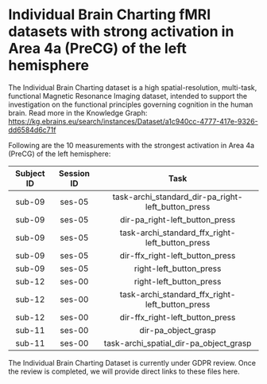 # Individual Brain Charting fMRI datasets with strong activation in Area 4a (PreCG) of the left hemisphere

The Individual Brain Charting dataset is a high spatial-resolution, multi-task, functional Magnetic Resonance Imaging dataset, intended to support the investigation on the functional principles governing cognition in the human brain.
Read more in the Knowledge Graph: https://kg.ebrains.eu/search/instances/Dataset/a1c940cc-4777-417e-9326-dd6584d6c71f

Following are the 10 measurements with the strongest activation in Area 4a (PreCG) of the left hemisphere:

| Subject ID | Session ID | Task |
| :-: | :-: | :-: |
| sub-09 | ses-05 | task-archi_standard_dir-pa_right-left_button_press|
| sub-09 | ses-05 | dir-pa_right-left_button_press|
| sub-09 | ses-05 | task-archi_standard_ffx_right-left_button_press|
| sub-09 | ses-05 | dir-ffx_right-left_button_press|
| sub-09 | ses-05 | right-left_button_press|
| sub-12 | ses-00 | right-left_button_press|
| sub-12 | ses-00 | task-archi_standard_ffx_right-left_button_press|
| sub-12 | ses-00 | dir-ffx_right-left_button_press|
| sub-11 | ses-00 | dir-pa_object_grasp|
| sub-11 | ses-00 | task-archi_spatial_dir-pa_object_grasp|


The Individual Brain Charting Dataset is currently under GDPR review. Once the review is completed, we will provide direct links to these files here.